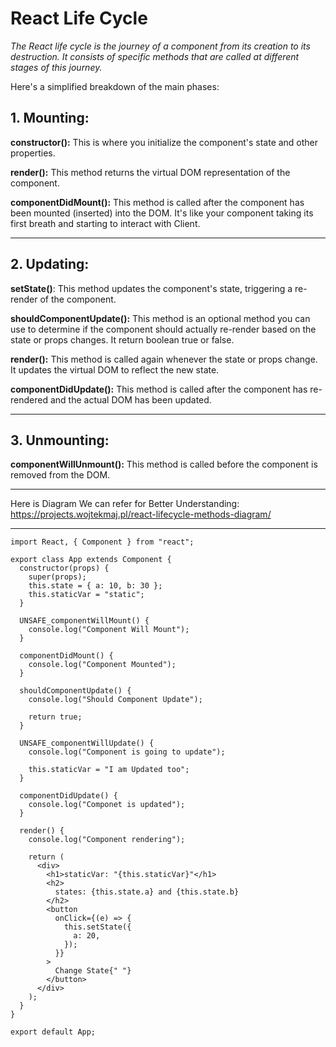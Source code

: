 # React Life Cycle

_The React life cycle is the journey of a component from its creation to its destruction. It consists of specific methods that are called at different stages of this journey._

Here's a simplified breakdown of the main phases:

## 1. Mounting:

**constructor():**
This is where you initialize the component's state and other properties.

**render():**
This method returns the virtual DOM representation of the component.

**componentDidMount():**
This method is called after the component has been mounted (inserted) into the DOM. It's like your component taking its first breath and starting to interact with Client.

---

## 2. Updating:

**setState()**:
This method updates the component's state, triggering a re-render of the component.

**shouldComponentUpdate():**
This method is an optional method you can use to determine if the component should actually re-render based on the state or props changes. It return boolean true or false.

**render():**
This method is called again whenever the state or props change. It updates the virtual DOM to reflect the new state.

**componentDidUpdate():**
This method is called after the component has re-rendered and the actual DOM has been updated.

---

## 3. Unmounting:

**componentWillUnmount():**
This method is called before the component is removed from the DOM.

---

Here is Diagram We can refer for Better Understanding: https://projects.wojtekmaj.pl/react-lifecycle-methods-diagram/

---
```
import React, { Component } from "react";

export class App extends Component {
  constructor(props) {
    super(props);
    this.state = { a: 10, b: 30 };
    this.staticVar = "static";
  }

  UNSAFE_componentWillMount() {
    console.log("Component Will Mount");
  }

  componentDidMount() {
    console.log("Component Mounted");
  }

  shouldComponentUpdate() {
    console.log("Should Component Update");

    return true;
  }

  UNSAFE_componentWillUpdate() {
    console.log("Component is going to update");

    this.staticVar = "I am Updated too";
  }

  componentDidUpdate() {
    console.log("Componet is updated");
  }

  render() {
    console.log("Component rendering");

    return (
      <div>
        <h1>staticVar: "{this.staticVar}"</h1>
        <h2>
          states: {this.state.a} and {this.state.b}
        </h2>
        <button
          onClick={(e) => {
            this.setState({
              a: 20,
            });
          }}
        >
          Change State{" "}
        </button>
      </div>
    );
  }
}

export default App;

```

